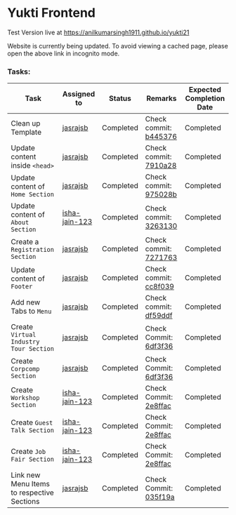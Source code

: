 # Yukti Frontend

Test Version live at https://anilkumarsingh1911.github.io/yukti21

Website is currently being updated. To avoid viewing a cached page, please open the above link in incognito mode.

### Tasks:

Task | Assigned to | Status | Remarks | Expected Completion Date
---- | ------------ |----- | ------ |---
Clean up Template | [jasrajsb](https://github.com/jasrajsb) | Completed | Check commit: [b445376](https://github.com/anilkumarsingh1911/anilkumarsingh1911.github.io/commit/b4453761fcb2f7abe7b9c746cbc487be8854593d) | Completed
Update content inside ```<head>``` | [jasrajsb](https://github.com/jasrajsb) | Completed | Check commit: [7910a28](https://github.com/anilkumarsingh1911/anilkumarsingh1911.github.io/commit/7910a2804fdb247a66398bc48ff96474402b8b68) | Completed
Update content of ```Home Section``` | [jasrajsb](https://github.com/jasrajsb) | Completed | Check commit: [975028b](https://github.com/anilkumarsingh1911/anilkumarsingh1911.github.io/commit/975028b6fed2a26de79897cda5b5428c62485218) | Completed
Update content of ```About Section``` | [isha-jain-123](https://github.com/isha-jain-123) | Completed |  Check commit: [3263130](https://github.com/anilkumarsingh1911/anilkumarsingh1911.github.io/commit/3263130dc0faa0e21dab11084a5fa7861cef26fd) | Completed
Create a ```Registration Section``` | [jasrajsb](https://github.com/jasrajsb) | Completed | Check commit: [7271763](https://github.com/anilkumarsingh1911/anilkumarsingh1911.github.io/commit/72717634333266dc1e153eeea24d0c4e2bbcc5c3) | Completed
Update content of ```Footer``` | [jasrajsb](https://github.com/jasrajsb) | Completed | Check commit: [cc8f039](https://github.com/anilkumarsingh1911/anilkumarsingh1911.github.io/commit/cc8f03948ae51d1ee676686932bdaaa855fb4c9f) | Completed
Add new Tabs to ```Menu``` | [jasrajsb](https://github.com/jasrajsb) | Completed | Check commit: [df59ddf](https://github.com/anilkumarsingh1911/anilkumarsingh1911.github.io/commit/df59ddfbfca247e41c405e3e2380989e2cb1e1f8#diff-7235bc0ef98423e1ad512556006be4f32dc12efbfc28fb872bc9a775b20cdd29) | Completed
Create ```Virtual Industry Tour Section``` |  [jasrajsb](https://github.com/jasrajsb) | Completed   | Check Commit: [6df3f36](https://github.com/anilkumarsingh1911/anilkumarsingh1911.github.io/commit/6df3f36d27b9b13c8a0a54f4deef541cca6d09e5) |Completed
Create ```Corpcomp Section``` |  [jasrajsb](https://github.com/jasrajsb) | Completed  | Check Commit: [6df3f36](https://github.com/anilkumarsingh1911/anilkumarsingh1911.github.io/commit/6df3f36d27b9b13c8a0a54f4deef541cca6d09e5) |Completed
Create ```Workshop Section``` | [isha-jain-123](https://github.com/isha-jain-123) | Completed  | Check Commit: [2e8ffac](https://github.com/anilkumarsingh1911/anilkumarsingh1911.github.io/commit/2e8ffac50ce17e135ee06665242d3a5fecd18791#diff-7235bc0ef98423e1ad512556006be4f32dc12efbfc28fb872bc9a775b20cdd29) | Completed
Create ```Guest Talk Section``` | [isha-jain-123](https://github.com/isha-jain-123) | Completed  | Check Commit: [2e8ffac](https://github.com/anilkumarsingh1911/anilkumarsingh1911.github.io/commit/2e8ffac50ce17e135ee06665242d3a5fecd18791#diff-7235bc0ef98423e1ad512556006be4f32dc12efbfc28fb872bc9a775b20cdd29) | Completed
Create ```Job Fair Section``` | [isha-jain-123](https://github.com/isha-jain-123) | Completed  | Check Commit: [2e8ffac](https://github.com/anilkumarsingh1911/anilkumarsingh1911.github.io/commit/2e8ffac50ce17e135ee06665242d3a5fecd18791#diff-7235bc0ef98423e1ad512556006be4f32dc12efbfc28fb872bc9a775b20cdd29) | Completed
Link new Menu Items to respective Sections | [jasrajsb](https://github.com/jasrajsb)  | Completed | Check Commit: [035f19a](https://github.com/anilkumarsingh1911/anilkumarsingh1911.github.io/commit/035f19a25b493c53e5b438f1f2bf82a29abc4b01) | Completed


<!-- Task | Assigned to | Status | Remarks
---- | ------------ |----- | ------
 Update content inside ```<head>``` | [jasrajsb](https://github.com/jasrajsb) | Work in Progress | NA
 Update content of ```Home Section``` | [jasrajsb](https://github.com/jasrajsb) | Assigned | NA
 Update content of ```About Section``` | [jasrajsb](https://github.com/jasrajsb) | Assigned | NA
 Update content of ```Speakers Section``` | [jasrajsb](https://github.com/jasrajsb) | Assigned | NA
 Update content of ```Schedule Section``` | [jasrajsb](https://github.com/jasrajsb) | Assigned | NA
 Update content of ```Venue Section``` | [isha-jain-123](https://github.com/isha-jain-123) | Assigned | NA
 Update content of ```Hotels Section``` | [isha-jain-123](https://github.com/isha-jain-123) | Assigned | NA
 Update content of ```Gallery Section``` | [isha-jain-123](https://github.com/isha-jain-123) | Assigned | NA
 Update content of ```Sponsors Section``` | [isha-jain-123](https://github.com/isha-jain-123) | Assigned | NA
 Update content of ```Contact Section``` | [isha-jain-123](https://github.com/isha-jain-123) | Assigned | NA-->
 

